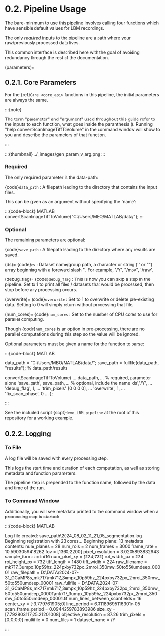 # 0.2. Pipeline Usage

The bare-minimum to use this pipeline involves calling four functions which have sensible default values for LBM recordings.

The only *required* inputs to the pipeline are a path where your raw/previously processed data lives.

This common interface is described here with the goal of avoiding redundancy through the rest of the documentation.

(parameters)=
## 0.2.1. Core Parameters

For the {ref}`Core <core_api>` functions in this pipeline, the initial parameters are always the same.

:::{note}

The term "parameter" and "argument" used throughout this guide refer to the inputs to each function, what goes inside the paranthesis ().
Running "help convertScanImageTiffToVolume" in the command window will show to you and describe the parameters of that function.

:::

:::{thumbnail} ../_images/gen_param_v_arg.png
:::

### Required

The only required parameter is the data-path:

{code}`data_path`
: A filepath leading to the directory that contains the input files.

This can be given as an argument without specifying the 'name':

:::{code-block} MATLAB
convertScanImageTiffToVolume("C:/Users/MBO/MATLAB/data/");
:::

### Optional

The remaining parameters are optional:

{code}`save_path`
: A filepath leading to the directory where any results are saved.

(ds)=
{code}`ds` 
: Dataset name/group path, a character or string ('' or "") array beginning with a foreward slash '\'. For example, '/Y', "/mov", '/raw'.

(debug_flag)=
{code}`debug_flag`
: This is how you can skip a step in the pipeline. Set to 1 to print all files / datasets that would be processed, then stop before any processing occurs.

(overwrite)=
{code}`overwrite` 
: Set to 1 to overwrite or delete pre-existing data. Setting to 0 will simply return without processing that file.

(num_cores)=
{code}`num_cores` 
: Set to the number of CPU cores to use for parallel computing.

Though {code}`num_cores` is an option in pre-processing, there are no parallel computations during this step so the value will be ignored.

Optional parameters must be given a name for the function to parse:

:::{code-block} MATLAB

data_path = "C:/Users/MBO/MATLAB/data/";
save_path = fullfile(data_path, "results"); % data_path/results

convertScanImageTiffToVolume( ...
    data_path, ...  % required, parameter alone
    'save_path', save_path, ... % optional, include the name
    'ds','/Y', ... 
    'debug_flag', 1, ...
    'trim_pixels', [0 0 0 0], ... 
    'overwrite', 1, ...
    'fix_scan_phase', 0 ...
);

:::

See the included script {scpt}`demo_LBM_pipeline` at the root of this repository for a working example.

## 0.2.2. Logging

### To File

A log file will be saved with every processing step.

This logs the start time and duration of each computation, as well as storing metadata and function parameters.

The pipeline step is prepended to the function name, followed by the data and time of the run.

### To Command Window

Additionally, you will see metadata printed to the command window when a processing step is started:

:::{code-block} MATLAB
   
Log file created: save_path\2024_08_02_11_21_05_segmentation.log
Beginning registration with 23 cores...
Beginning plane: 13
metadata contents:
    num_planes = 28
    num_rois = 2
    num_frames = 3000
    frame_rate = 10.5903059418262
    fov = [1360;2200]
    pixel_resolution = 3.0205893832943
    sample_format = int16
    num_pixel_xy = [224;732]
    roi_width_px = 224
    roi_height_px = 732
    tiff_length = 1480
    tiff_width = 224
    raw_filename = mk717_3umpx_10p59hz_224pxby732px_2mroi_350mw_50to550umdeep_00001
    raw_filepath = D:\DATA\2024-07-31_GCaMP8s_mk717\mk717_3umpx_10p59hz_224pxby732px_2mroi_350mw_50to550umdeep_00001
    raw_fullfile = D:\DATA\2024-07-31_GCaMP8s_mk717\mk717_3umpx_10p59hz_224pxby732px_2mroi_350mw_50to550umdeep_00001\mk717_3umpx_10p59hz_224pxby732px_2mroi_350mw_50to550umdeep_00001.tif
    num_lines_between_scanfields = 16
    center_xy = [-3.779761905;0]
    line_period = 6.31189695116301e-05
    scan_frame_period = 0.0944259783893986
    size_xy = [7.792803117;25.21201008]
    objective_resolution = 87.26
    trim_pixels = [0;0;0;0]
    multifile = 0
    num_files = 1
    dataset_name = /Y

:::
